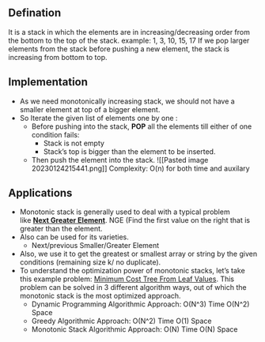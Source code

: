 ## Defination
It is a stack in which the elements are in increasing/decreasing order from the bottom to the top of the stack.
example: 1, 3, 10, 15, 17
If we pop larger elements from the stack before pushing a new element, the stack is increasing from bottom to top.
## Implementation
-   As we need monotonically increasing stack, we should not have a smaller element at top of a bigger element.
-   So Iterate the given list of elements one by one :
    -   Before pushing into the stack, **POP** all the elements till either of one condition fails:
        -   Stack is not empty
        -   Stack’s top is bigger than the element to be inserted.
    -   Then push the element into the stack.
![[Pasted image 20230124215441.png]]
Complexity: O(n) for both time and auxilary
## Applications
-   Monotonic stack is generally used to deal with a typical problem like [**Next Greater Element**](https://www.geeksforgeeks.org/next-greater-element/). NGE (Find the first value on the right that is greater than the element.
-   Also can be used for its varieties.
    -   Next/previous Smaller/Greater Element
-   Also, we use it to get the greatest or smallest array or string by the given conditions (remaining size k/ no duplicate).
-   To understand the optimization power of monotonic stacks, let’s take this example problem: [Minimum Cost Tree From Leaf Values](https://leetcode.com/problems/minimum-cost-tree-from-leaf-values/description/). This problem can be solved in 3 different algorithm ways, out of which the monotonic stack is the most optimized approach.
    -   Dynamic Programming Algorithmic Approach: O(N^3) Time O(N^2) Space
    -   Greedy Algorithmic Approach: O(N^2) Time O(1) Space
    -   Monotonic Stack Algorithmic Approach: O(N) Time O(N) Space